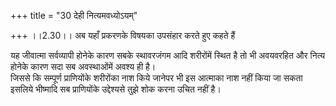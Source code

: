 +++
title = "30 देही नित्यमवध्योऽयम्"

+++
।।2.30।। अब यहाँ प्रकरणके विषयका उपसंहार करते हुए कहते हैं  
  
यह जीवात्मा सर्वव्यापी होनेके कारण सबके स्थावरजंगम आदि शरीरोंमें स्थित
है तो भी अवयवरहित और नित्य होनेके कारण सदा सब अवस्थाओंमें अवश्य ही है।  
जिससे कि सम्पूर्ण प्राणियोंके शरीरोंका नाश किये जानेपर भी इस आत्माका नाश
नहीं किया जा सकता इसलिये भीष्मादि सब प्राणियोंके उद्देश्यसे तुझे शोक
करना उचित नहीं है।  
